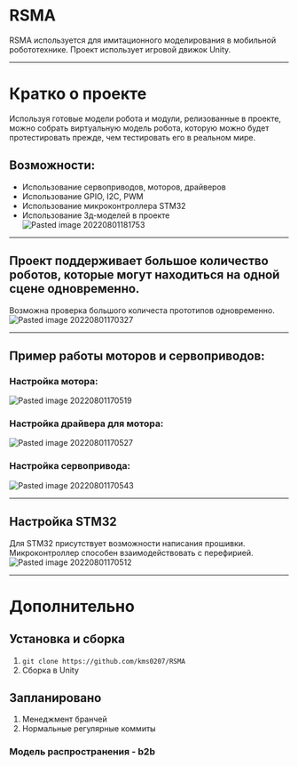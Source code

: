 # RSMA
RSMA используется для имитационного моделирования в мобильной робототехнике. Проект использует игровой движок Unity.

<!-- куда-нибудь сюда лого-->
__________
# Кратко о проекте
Используя готовые модели робота и модули, релизованные в проекте, можно собрать виртуальную модель робота, которую можно будет протестировать прежде, чем тестировать его в реальном мире.

## Возможности:
- Использование сервоприводов, моторов, драйверов
- Использование GPIO, I2C, PWM
- Использование микроконтроллера STM32
- Использование 3д-моделей в проекте
![Pasted image 20220801181753](https://user-images.githubusercontent.com/38568309/182213480-f4eb57dd-babb-4224-81f2-ab8b121a3845.png)
__________
## Проект поддерживает большое количество роботов, которые могут находиться на одной сцене одновременно.
Возможна проверка большого количеста прототипов одновременно.
![Pasted image 20220801170327](https://user-images.githubusercontent.com/38568309/182213517-3b6cf9f2-0112-4389-8756-ea6f70db1a6f.png)

_____
## Пример работы моторов и сервоприводов:
### Настройка мотора:
![Pasted image 20220801170519](https://user-images.githubusercontent.com/38568309/182213563-7a36ee9b-d76c-4677-b3a4-57a863d1204c.png)

### Настройка драйвера для мотора: 
![Pasted image 20220801170527](https://user-images.githubusercontent.com/38568309/182213581-8d10cf85-e1f6-4e61-aa6a-d3716c30fa66.png)
### Настройка сервопривода:
![Pasted image 20220801170543](https://user-images.githubusercontent.com/38568309/182213605-65552723-1f74-4a96-9283-7b15dc9dc889.png)
_______
## Настройка STM32
Для STM32 присутствует возможности написания прошивки. Микроконтроллер способен взаимодействовать с перефирией.
![Pasted image 20220801170512](https://user-images.githubusercontent.com/38568309/182213641-fcf9cd6d-ec37-4363-8772-29894d1fc190.png)
___
# Дополнительно
## Установка и сборка
1. ```git clone https://github.com/kms0207/RSMA```
2. Сборка в Unity
## Запланировано
1. Менеджмент бранчей
2. Нормальные регулярные коммиты
### Модель распространения - b2b

<!--Гифки, пространство должно быть занято тем, что в пункте описано, а не интерфейсом Unity-->
<!--Кратко про основные файлы расписать-->
